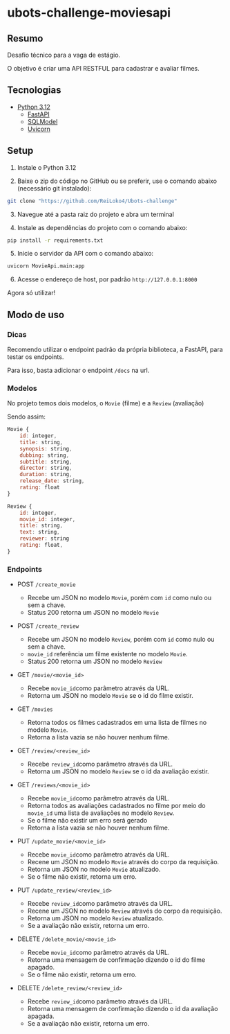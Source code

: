 # ubots-challenge-moviesapi

## Resumo

Desafio técnico para a vaga de estágio.

O objetivo é criar uma API RESTFUL para cadastrar e avaliar filmes.

## Tecnologias

- [Python 3.12](https://python.org)
    - [FastAPI](https://fastapi.tiangolo.com/)
    - [SQLModel](https://sqlmodel.tiangolo.com/)
    - [Uvicorn](https://www.uvicorn.org/)

## Setup

1. Instale o Python 3.12

2. Baixe o zip do código no GitHub ou se preferir, use o comando abaixo (necessário git instalado):

```bash
git clone "https://github.com/ReiLoko4/Ubots-challenge"
```

3. Navegue até a pasta raiz do projeto e abra um terminal

3. Instale as dependências do projeto com o comando abaixo:

```bash
pip install -r requirements.txt
```

5. Inicie o servidor da API com o comando abaixo:

```bash
uvicorn MovieApi.main:app
```

6. Acesse o endereço de host, por padrão `http://127.0.0.1:8000`

Agora só utilizar!

## Modo de uso

### Dicas

Recomendo utilizar o endpoint padrão da própria biblioteca, a FastAPI, para testar os endpoints.

Para isso, basta adicionar o endpoint `/docs` na url.

### Modelos

No projeto temos dois modelos, o `Movie` (filme) e a `Review` (avaliação)

Sendo assim:

```js
Movie {
    id: integer,
    title: string,
    synopsis: string,
    dubbing: string,
    subtitle: string,
    director: string,
    duration: string,
    release_date: string,
    rating: float
}

Review {
    id: integer,
    movie_id: integer,
    title: string,
    text: string,
    reviewer: string
    rating: float,
}
```

### Endpoints

- POST `/create_movie`
    - Recebe um JSON no modelo `Movie`, porém com `id` como nulo ou sem a chave.
    - Status 200 retorna um JSON no modelo `Movie`

- POST `/create_review`
    - Recebe um JSON no modelo `Review`, porém com `id` como nulo ou sem a chave. 
    - `movie_id` referência um filme existente no modelo `Movie`.
    - Status 200 retorna um JSON no modelo `Review`

- GET `/movie/<movie_id>`
    - Recebe `movie_id`como parâmetro através da URL.
    - Retorna um JSON no modelo `Movie` se o id do filme existir.

- GET `/movies`
    - Retorna todos os filmes cadastrados em uma lista de filmes no modelo `Movie`.
    - Retorna a lista vazia se não houver nenhum filme.

- GET `/review/<review_id>`
    - Recebe `review_id`como parâmetro através da URL.
    - Retorna um JSON no modelo `Review` se o id da avaliação existir.

- GET `/reviews/<movie_id>`
    - Recebe `movie_id`como parâmetro através da URL.
    - Retorna todos as avaliações cadastrados no filme por meio do `movie_id` 
    uma lista de avaliações no modelo `Review`.
    - Se o filme não existir um erro será gerado
    - Retorna a lista vazia se não houver nenhum filme.

- PUT `/update_movie/<movie_id>`
    - Recebe `movie_id`como parâmetro através da URL.
    - Recene um JSON no modelo `Movie` através do corpo da requisição.
    - Retorna um JSON no modelo `Movie` atualizado.
    - Se o filme não existir, retorna um erro.

- PUT `/update_review/<review_id>`
    - Recebe `review_id`como parâmetro através da URL.
    - Recene um JSON no modelo `Review` através do corpo da requisição.
    - Retorna um JSON no modelo `Review` atualizado.
    - Se a avaliação não existir, retorna um erro.

- DELETE `/delete_movie/<movie_id>`
    - Recebe `movie_id`como parâmetro através da URL.
    - Retorna uma mensagem de confirmação dizendo o id do filme apagado.
    - Se o filme não existir, retorna um erro.

- DELETE `/delete_review/<review_id>`
    - Recebe `review_id`como parâmetro através da URL.
    - Retorna uma mensagem de confirmação dizendo o id da avaliação apagada.
    - Se a avaliação não existir, retorna um erro.

